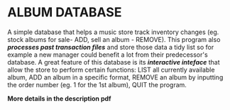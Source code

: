 # ALBUM DATABASE
A simple database that helps a music store track inventory changes (eg. stock albums for sale- ADD, sell an album - REMOVE). This program also ***processes past transaction files*** and store those data a tidy list so for example a new manager could benefit a lot from their predecessor's database. A great feature of this database is its ***interactive inteface*** that allow the store to perform certain functions: LIST all currently available album, ADD an album in a specific format, REMOVE an album by inputting the order number (eg. 1 for the 1st album), QUIT the program.

**More details in the description pdf**